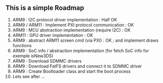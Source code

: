 ## This is a simple Roadmap
<ol>
    <li>ARM9 : I2C protocol driver implementation : Half OK</li>
    <li>ARM9 / ARM11 : Implement PXI protocol communication : OK</li>
    <li>ARM9 : MCU abstraction implementation (require I2C) : OK</li>
    <li>ARM11 : GPU driver implementation : OK</li>
    <li>ARM9 : abstract ARM11 screen cmd (via PXI) : OK ; and implement draws functions</li>
    <li>ARM9 : SoC info / abstraction implementation (for fetch SoC info for exemple isNew3DS)</li>
    <li>ARM9 : Download SDMMC drivers</li>
    <li>ARM9 : Download FatFS drivers and connect it to SDMMC driver</li>
    <li>ARM9 : Create Bootloader class and start the boot process</li>
    <li>Lets see after ...</li>
</ol>